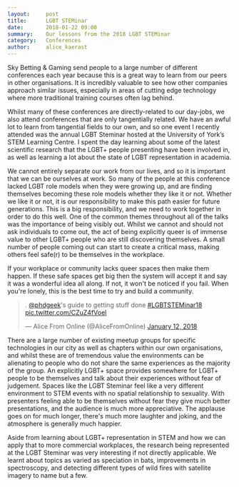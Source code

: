 ```yaml
---
layout:     post
title:      LGBT STEMinar
date:       2018-01-22 09:00
summary:    Our lessons from the 2018 LGBT STEMinar
category:   Conferences
author:     alice_kaerast
---
```


Sky Betting & Gaming send people to a large number of different conferences each year because this is a great way to learn from our peers in other organisations.  It is incredibly valuable to see how other companies approach similar issues, especially in areas of cutting edge technology where more traditional training courses often lag behind.

Whilst many of these conferences are directly-related to our day-jobs, we also attend conferences that are only tangentially related.  We have an awful lot to learn from tangential fields to our own, and so one event I recently attended was the annual LGBT Steminar hosted at the University of York’s STEM Learning Centre.  I spent the day learning about some of the latest scientific research that the LGBT+ people presenting have been involved in, as well as learning a lot about the state of LGBT representation in academia.

We cannot entirely separate our work from our lives, and so it is important that we can be ourselves at work.  So many of the people at this conference lacked LGBT role models when they were growing up, and are finding themselves becoming these role models whether they like it or not.  Whether we like it or not, it is our responsibility to make this path easier for future generations.  This is a big responsibility, and we need to work together in order to do this well.  One of the common themes throughout all of the talks was the importance of being visibly out.  Whilst we cannot and should not ask individuals to come out, the act of being explicitly queer is of immense value to other LGBT+ people who are still discovering themselves.  A small number of people coming out can start to create a critical mass, making others feel safe(r) to be themselves in the workplace.

If your workplace or community lacks queer spaces then make them happen.  If these safe spaces get big then the system will accept it and say it was a wonderful idea all along.  If not, it won't be noticed if you fail.  When you're lonely, this is the best time to try and build a community.

<blockquote class="twitter-tweet" data-lang="en"><p lang="en" dir="ltr">. <a href="https://twitter.com/PhdGeek?ref_src=twsrc%5Etfw">@phdgeek</a>&#39;s guide to getting stuff done <a href="https://twitter.com/hashtag/LGBTSTEMinar18?src=hash&amp;ref_src=twsrc%5Etfw">#LGBTSTEMinar18</a> <a href="https://t.co/CZuZ4fVoel">pic.twitter.com/CZuZ4fVoel</a></p>&mdash; Alice From Online (@AliceFromOnline) <a href="https://twitter.com/AliceFromOnline/status/951758942270615552?ref_src=twsrc%5Etfw">January 12, 2018</a></blockquote>
<script async src="https://platform.twitter.com/widgets.js" charset="utf-8"></script>

There are a large number of existing meetup groups for specific technologies in our city as well as chapters within our own organisations, and whilst these are of tremendous value the environments can be alienating to people who do not share the same experiences as the majority of the group.  An explicitly LGBT+ space provides somewhere for LGBT+ people to be themselves and talk about their experiences without fear of judgement.  Spaces like the LGBT Steminar feel like a very different environment to STEM events with no spatial relationship to sexuality.  With presenters feeling able to be themselves without fear they give much better presentations, and the audience is much more appreciative.  The applause goes on for much longer, there's much more laughter and joking, and the atmosphere is generally much happier.

Aside from learning about LGBT+ representation in STEM and how we can apply that to more commercial workplaces, the research being represented at the LGBT Steminar was very interesting if not directly applicable.  We learnt about topics as varied as speciation in bats, improvements in spectroscopy, and detecting different types of wild fires with satellite imagery to name but a few.